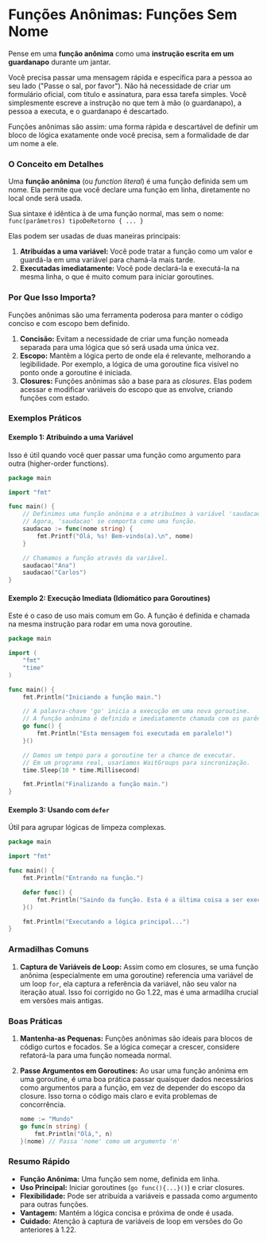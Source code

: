 # Funções Anônimas: Funções Sem Nome

Pense em uma **função anônima** como uma **instrução escrita em um guardanapo** durante um jantar.

Você precisa passar uma mensagem rápida e específica para a pessoa ao seu lado ("Passe o sal, por favor"). Não há necessidade de criar um formulário oficial, com título e assinatura, para essa tarefa simples. Você simplesmente escreve a instrução no que tem à mão (o guardanapo), a pessoa a executa, e o guardanapo é descartado.

Funções anônimas são assim: uma forma rápida e descartável de definir um bloco de lógica exatamente onde você precisa, sem a formalidade de dar um nome a ele.

### O Conceito em Detalhes

Uma **função anônima** (ou *function literal*) é uma função definida sem um nome. Ela permite que você declare uma função em linha, diretamente no local onde será usada.

Sua sintaxe é idêntica à de uma função normal, mas sem o nome:
`func(parâmetros) tipoDeRetorno { ... }`

Elas podem ser usadas de duas maneiras principais:
1.  **Atribuídas a uma variável:** Você pode tratar a função como um valor e guardá-la em uma variável para chamá-la mais tarde.
2.  **Executadas imediatamente:** Você pode declará-la e executá-la na mesma linha, o que é muito comum para iniciar goroutines.

### Por Que Isso Importa?

Funções anônimas são uma ferramenta poderosa para manter o código conciso e com escopo bem definido.

1.  **Concisão:** Evitam a necessidade de criar uma função nomeada separada para uma lógica que só será usada uma única vez.
2.  **Escopo:** Mantêm a lógica perto de onde ela é relevante, melhorando a legibilidade. Por exemplo, a lógica de uma goroutine fica visível no ponto onde a goroutine é iniciada.
3.  **Closures:** Funções anônimas são a base para as *closures*. Elas podem acessar e modificar variáveis do escopo que as envolve, criando funções com estado.

### Exemplos Práticos

#### Exemplo 1: Atribuindo a uma Variável

Isso é útil quando você quer passar uma função como argumento para outra (higher-order functions).

```go
package main

import "fmt"

func main() {
    // Definimos uma função anônima e a atribuímos à variável 'saudacao'.
    // Agora, 'saudacao' se comporta como uma função.
    saudacao := func(nome string) {
        fmt.Printf("Olá, %s! Bem-vindo(a).\n", nome)
    }

    // Chamamos a função através da variável.
    saudacao("Ana")
    saudacao("Carlos")
}
```

#### Exemplo 2: Execução Imediata (Idiomático para Goroutines)

Este é o caso de uso mais comum em Go. A função é definida e chamada na mesma instrução para rodar em uma nova goroutine.

```go
package main

import (
    "fmt"
    "time"
)

func main() {
    fmt.Println("Iniciando a função main.")

    // A palavra-chave 'go' inicia a execução em uma nova goroutine.
    // A função anônima é definida e imediatamente chamada com os parênteses () no final.
    go func() {
        fmt.Println("Esta mensagem foi executada em paralelo!")
    }()

    // Damos um tempo para a goroutine ter a chance de executar.
    // Em um programa real, usaríamos WaitGroups para sincronização.
    time.Sleep(10 * time.Millisecond)

    fmt.Println("Finalizando a função main.")
}
```

#### Exemplo 3: Usando com `defer`

Útil para agrupar lógicas de limpeza complexas.

```go
package main

import "fmt"

func main() {
    fmt.Println("Entrando na função.")

    defer func() {
        fmt.Println("Saindo da função. Esta é a última coisa a ser executada.")
    }()

    fmt.Println("Executando a lógica principal...")
}
```

### Armadilhas Comuns

1.  **Captura de Variáveis de Loop:** Assim como em closures, se uma função anônima (especialmente em uma goroutine) referencia uma variável de um loop `for`, ela captura a referência da variável, não seu valor na iteração atual. Isso foi corrigido no Go 1.22, mas é uma armadilha crucial em versões mais antigas.

### Boas Práticas

1.  **Mantenha-as Pequenas:** Funções anônimas são ideais para blocos de código curtos e focados. Se a lógica começar a crescer, considere refatorá-la para uma função nomeada normal.

2.  **Passe Argumentos em Goroutines:** Ao usar uma função anônima em uma goroutine, é uma boa prática passar quaisquer dados necessários como argumentos para a função, em vez de depender do escopo da closure. Isso torna o código mais claro e evita problemas de concorrência.
    ```go
    nome := "Mundo"
    go func(n string) {
        fmt.Println("Olá,", n)
    }(nome) // Passa 'nome' como um argumento 'n'
    ```

### Resumo Rápido

*   **Função Anônima:** Uma função sem nome, definida em linha.
*   **Uso Principal:** Iniciar goroutines (`go func(){...}()`) e criar closures.
*   **Flexibilidade:** Pode ser atribuída a variáveis e passada como argumento para outras funções.
*   **Vantagem:** Mantém a lógica concisa e próxima de onde é usada.
*   **Cuidado:** Atenção à captura de variáveis de loop em versões do Go anteriores à 1.22.